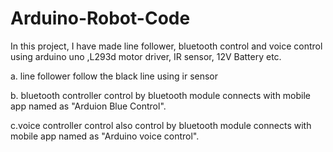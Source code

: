 # Arduino-Robot-Code
In this project, I have made line follower, bluetooth control and voice control using arduino uno ,L293d motor driver, IR sensor, 12V Battery etc.

a. line follower follow the black line using ir sensor

b. bluetooth controller control by bluetooth module connects with mobile app named as "Arduion Blue Control".

c.voice controller control also control by bluetooth module connects with mobile app named as "Arduino voice control".
